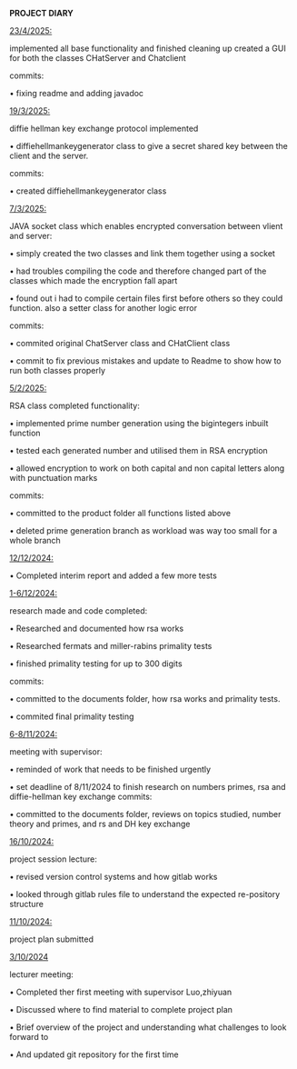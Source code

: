 **PROJECT DIARY**


<ins> 23/4/2025:


implemented all base functionality and finished cleaning up
created a GUI for both the classes CHatServer and Chatclient

commits:


• fixing readme and adding javadoc


<ins> 19/3/2025:


diffie hellman key exchange protocol implemented


•   diffiehellmankeygenerator class to give a secret shared key between the client and the server.



commits:


• created diffiehellmankeygenerator class



<ins> 7/3/2025:


JAVA socket class which enables encrypted conversation between vlient and server:


•   simply created the two classes and link them together using a socket


•   had troubles compiling the code and therefore changed part of the classes which made the encryption fall apart


•   found out i had to compile certain files first before others so they could function. also a setter class for another logic error

commits:


• commited original ChatServer class and CHatClient class


• commit to fix previous mistakes and update to Readme to show how to run both classes properly


<ins>5/2/2025:


RSA class completed functionality:


•   implemented prime number generation using the bigintegers inbuilt function


•   tested each generated number and utilised them in RSA encryption


•   allowed encryption to work on both capital and non capital letters along with punctuation marks


commits:


• committed to the product folder all functions listed above


• deleted prime generation branch as workload was way too small for a whole branch


<ins>12/12/2024:


•   Completed interim report and added a few more tests

<ins>1-6/12/2024:

research made and code completed:

•   Researched and documented how rsa works


•   Researched fermats and miller-rabins primality tests


•   finished primality testing for up to 300 digits


commits:

• committed to the documents folder, how rsa works and primality tests.


• commited final primality testing

<ins>6-8/11/2024:

meeting with supervisor:

•   reminded of work that needs to be finished urgently

•   set deadline of 8/11/2024 to finish research on numbers primes, rsa and diffie-hellman key exchange
commits:

• committed to the documents folder, reviews on topics studied, number theory and primes, and rs and DH key exchange

<ins>16/10/2024:

project session lecture:

•	revised version control systems and how gitlab works

•	looked through gitlab rules file to understand the expected re-pository structure

<ins>11/10/2024:

project plan submitted

<ins>3/10/2024

lecturer meeting:
	
•	Completed ther first meeting with supervisor Luo,zhiyuan

•	Discussed where to find material to complete project plan

•	Brief overview of the project and understanding what challenges to look forward to

•	And updated git repository for the first time
